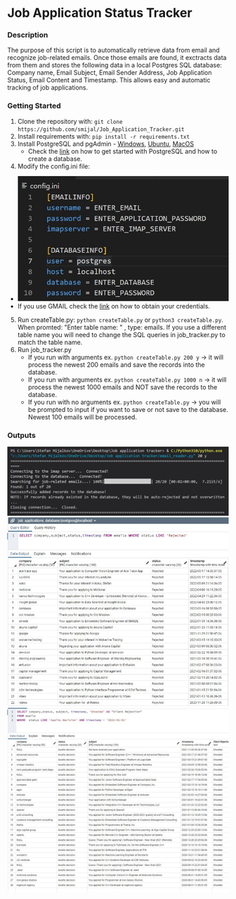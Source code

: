 # Job Application Status Tracker

### Description

The purpose of this script is to automatically retrieve data from email and recognize job-related emails. Once those emails are found, it exctracts data from them and stores the following data in a local Postgres SQL database: Company name, Email Subject, Email Sender Address, Job Application Status, Email Content and Timestamp.
This allows easy and automatic tracking of job applications.

### Getting Started

1. Clone the repository with: ``` git clone https://github.com/smijal/Job_Application_Tracker.git ```
2. Install requirements with: ``` pip install -r requirements.txt ```
3. Install PostgreSQL and pgAdmin - [Windows](https://www.youtube.com/watch?v=e1MwsT5FJRQ), [Ubuntu](https://www.youtube.com/watch?v=lX9uMCSqqko), [MacOS](https://www.youtube.com/watch?v=1aybOgni7lI)
   - Check the [link](https://www.postgresqltutorial.com/postgresql-getting-started/) on how to get started with PostgreSQL and how to create a database.
4. Modify the config.ini file: 
- ![image](https://github.com/smijal/Job_Application_Tracker/blob/main/Images/configFIle.JPG)
- If you use GMAIL check the [link](https://coderzcolumn.com/tutorials/python/imaplib-simple-guide-to-manage-mailboxes-using-python) on how to obtain your credentials.
5. Run createTable.py: ``` python createTable.py ``` or ``` python3 createTable.py ```. When promted: "Enter table name: " , type: emails. If you use a different table name you will need to change the SQL queries in job_tracker.py to match the table name.
6. Run job_tracker.py
   - If you run with arguments ex. ``` python createTable.py 200 y ``` -> it will process the newest 200 emails and save the records into the database.
   - If you run with arguments ex. ``` python createTable.py 1000 n ``` -> it will process the newest 1000 emails and NOT save the records to the database.
   - If you run with no arguments ex. ``` python createTable.py ``` -> you will be prompted to input if you want to save or not save to the database. Newest 100 emails will be processed.

### Outputs
![image](https://github.com/smijal/Job_Application_Tracker/blob/main/Images/console_argv.JPG)
![image](https://github.com/smijal/Job_Application_Tracker/blob/main/Images/database_screenshot.JPG)
![image](https://github.com/smijal/Job_Application_Tracker/blob/main/Images/ghosted.JPG)



